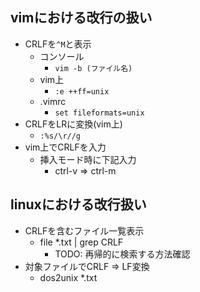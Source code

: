 ## vimにおける改行の扱い

* CRLFを`^M`と表示
    * コンソール
        * `vim -b (ファイル名)`
    * vim上
        * `:e ++ff=unix`
    * .vimrc
        * `set fileformats=unix`
* CRLFをLRに変換(vim上)
    * `:%s/\r//g`
* vim上でCRLFを入力
    * 挿入モード時に下記入力
        * ctrl-v => ctrl-m

## linuxにおける改行扱い

* CRLFを含むファイル一覧表示
    * file *.txt | grep CRLF
        * TODO: 再帰的に検索する方法確認
* 対象ファイルでCRLF => LF変換
    * dos2unix *.txt